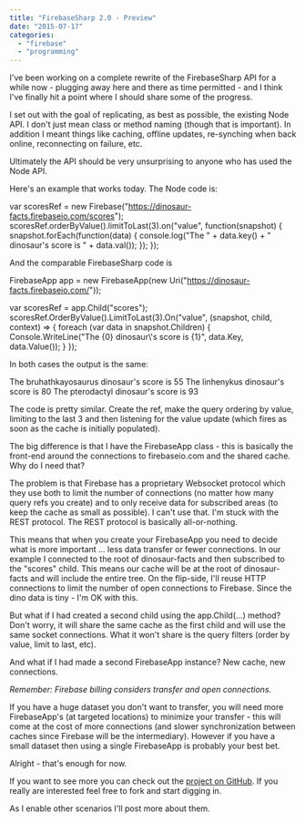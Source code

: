```yaml
---
title: "FirebaseSharp 2.0 - Preview"
date: "2015-07-17"
categories: 
  - "firebase"
  - "programming"
---
```


I've been working on a complete rewrite of the FirebaseSharp API for a while now - plugging away here and there as time permitted - and I think I've finally hit a point where I should share some of the progress.

I set out with the goal of replicating, as best as possible, the existing Node API. I don't just mean class or method naming (though that is important). In addition I meant things like caching, offline updates, re-synching when back online, reconnecting on failure, etc.

Ultimately the API should be very unsurprising to anyone who has used the Node API.

Here's an example that works today. The Node code is:

var scoresRef = new Firebase("https://dinosaur-facts.firebaseio.com/scores");
scoresRef.orderByValue().limitToLast(3).on("value", function(snapshot) {
  snapshot.forEach(function(data) {
    console.log("The " + data.key() + " dinosaur's score is " + data.val());
  });
});

And the comparable FirebaseSharp code is

FirebaseApp app = new FirebaseApp(new Uri("https://dinosaur-facts.firebaseio.com/"));

var scoresRef = app.Child("scores");
scoresRef.OrderByValue().LimitToLast(3).On("value", (snapshot, child, context) => {
  foreach (var data in snapshot.Children) {
    Console.WriteLine("The {0} dinosaur\\'s score is {1}",
                        data.Key, data.Value());
   }
}); 

In both cases the output is the same:

The bruhathkayosaurus dinosaur's score is 55
The linhenykus dinosaur's score is 80
The pterodactyl dinosaur's score is 93

The code is pretty similar. Create the ref, make the query ordering by value, limiting to the last 3 and then listening for the value update (which fires as soon as the cache is initially populated).

The big difference is that I have the FirebaseApp class - this is basically the front-end around the connections to firebaseio.com and the shared cache. Why do I need that?

The problem is that Firebase has a proprietary Websocket protocol which they use both to limit the number of connections (no matter how many query refs you create) and to only receive data for subscribed areas (to keep the cache as small as possible). I can't use that. I'm stuck with the REST protocol. The REST protocol is basically all-or-nothing.

This means that when you create your FirebaseApp you need to decide what is more important ... less data transfer or fewer connections. In our example I connected to the root of dinosaur-facts and then subscribed to the "scores" child. This means our cache will be at the root of dinosaur-facts and will include the entire tree. On the flip-side, I'll reuse HTTP connections to limit the number of open connections to Firebase. Since the dino data is tiny - I'm OK with this.

But what if I had created a second child using the app.Child(...) method? Don't worry, it will share the same cache as the first child and will use the same socket connections. What it won't share is the query filters (order by value, limit to last, etc).

And what if I had made a second FirebaseApp instance? New cache, new connections.

_Remember: Firebase billing considers transfer and open connections._

If you have a huge dataset you don't want to transfer, you will need more FirebaseApp's (at targeted locations) to minimize your transfer - this will come at the cost of more connections (and slower synchronization between caches since Firebase will be the intermediary). However if you have a small dataset then using a single FirebaseApp is probably your best bet.

Alright - that's enough for now.

If you want to see more you can check out the [project on GitHub](https://github.com/bubbafat/FirebaseSharp/tree/v2cache). If you really are interested feel free to fork and start digging in.

As I enable other scenarios I'll post more about them.
